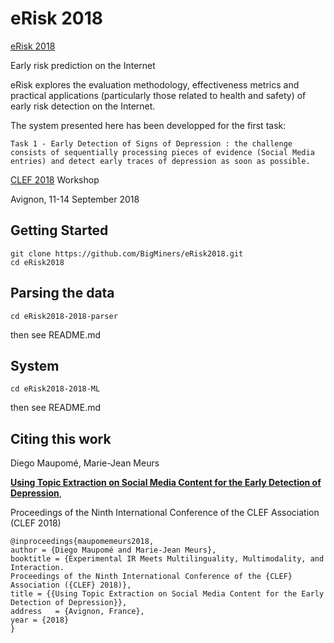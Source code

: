 # eRisk 2018

[eRisk 2018](http://erisk.irlab.org/)

Early risk prediction on the Internet

eRisk explores the evaluation methodology, effectiveness metrics and practical applications (particularly those related to health and safety) of early risk detection on the Internet.

The system presented here has been developped for the first task:

    Task 1 - Early Detection of Signs of Depression : the challenge consists of sequentially processing pieces of evidence (Social Media entries) and detect early traces of depression as soon as possible.


[CLEF 2018](http://clef2018.clef-initiative.eu/) Workshop

Avignon, 11-14 September 2018 

## Getting Started
```
git clone https://github.com/BigMiners/eRisk2018.git
cd eRisk2018
```

## Parsing the data
```
cd eRisk2018-2018-parser
```
then see README.md

## System
```
cd eRisk2018-2018-ML
```
then see README.md

## Citing this work
Diego Maupomé, Marie-Jean Meurs

[**Using Topic Extraction on Social Media Content for the Early Detection of Depression**](http://labunix.uqam.ca/~meurs_m/publications/erisk2018_clef.pdf),

Proceedings of the Ninth International Conference of the CLEF Association (CLEF 2018)

```
@inproceedings{maupomemeurs2018,
author = {Diego Maupomé and Marie-Jean Meurs},
booktitle = {Experimental IR Meets Multilinguality, Multimodality, and Interaction. 
Proceedings of the Ninth International Conference of the {CLEF} Association ({CLEF} 2018)},
title = {{Using Topic Extraction on Social Media Content for the Early Detection of Depression}},
address   = {Avignon, France},
year = {2018}
}
```


